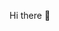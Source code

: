  Hi there 👋

<!--



- 🔭 Um projeto pessoal de desenvolvimento web, focando na criação de websites responsivos e interativos utilizando HTML, CSS e Java.
- 🌱 Sobre programação em java e construção de sites 
- 👯 Projetos de código aberto, especialmente nas áreas de design front-end e UI/UX.
- 🤔 Melhorar minhas habilidades em Java e entender as melhores práticas para uma arquitetura escalável de aplicações web.
- 💬 Design de websites e técnicas de codificação criativa.
- 📫 Você pode me contatar pelo email manuella.machado@estudante.iftm.edu.br 
- 😄 Ela/Dela
- ⚡ ...
-->
